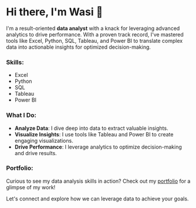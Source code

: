 # Hi there, I'm Wasi 👋

I'm a result-oriented **data analyst** with a knack for leveraging advanced analytics to drive performance. With a proven track record, I've mastered tools like Excel, Python, SQL, Tableau, and Power BI to translate complex data into actionable insights for optimized decision-making.

### Skills:
- Excel
- Python
- SQL
- Tableau
- Power BI

### What I Do:
- **Analyze Data**: I dive deep into data to extract valuable insights.
- **Visualize Insights**: I use tools like Tableau and Power BI to create engaging visualizations.
- **Drive Performance**: I leverage analytics to optimize decision-making and drive results.

### Portfolio:
Curious to see my data analysis skills in action? Check out my [portfolio](https://github.com/WasiShaikh977/Wasi-Portfolio) for a glimpse of my work!

Let's connect and explore how we can leverage data to achieve your goals.
